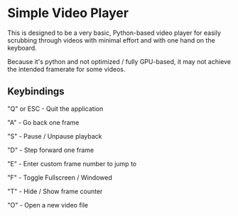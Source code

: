# Simple Video Player

This is designed to be a very basic, Python-based video player for easily scrubbing through videos with minimal effort and with one hand on the keyboard. 

Because it's python and not optimized / fully GPU-based, it may not achieve the intended framerate for some videos.

## Keybindings

"Q" or ESC - Quit the application

"A" - Go back one frame

"S" - Pause / Unpause playback

"D" - Step forward one frame

"E" - Enter custom frame number to jump to

"F" - Toggle Fullscreen / Windowed

"T" - Hide / Show frame counter

"O" - Open a new video file

